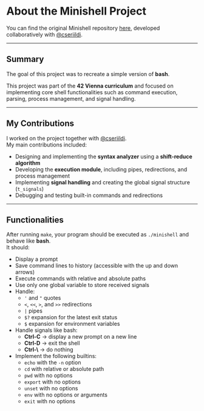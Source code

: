 # About the Minishell Project

You can find the original Minishell repository [here](https://github.com/cseriildi/minishell), developed collaboratively with [@cseriildi](https://github.com/cseriildi).

---

## Summary

The goal of this project was to recreate a simple version of **bash**.

This project was part of the **42 Vienna curriculum** and focused on implementing core shell functionalities such as command execution, parsing, process management, and signal handling.

---

## My Contributions

I worked on the project together with [@cseriildi](https://github.com/cseriildi).  
My main contributions included:

- Designing and implementing the **syntax analyzer** using a **shift-reduce algorithm**  
- Developing the **execution module**, including pipes, redirections, and process management  
- Implementing **signal handling** and creating the global signal structure (`t_signals`)  
- Debugging and testing built-in commands and redirections  

---

## Functionalities

After running `make`, your program should be executed as `./minishell` and behave like **bash**.  
It should:

- Display a prompt  
- Save command lines to history (accessible with the up and down arrows)  
- Execute commands with relative and absolute paths  
- Use only one global variable to store received signals  
- Handle:
  - `'` and `"` quotes  
  - `<`, `<<`, `>`, and `>>` redirections  
  - `|` pipes  
  - `$?` expansion for the latest exit status  
  - `$` expansion for environment variables  
- Handle signals like bash:
  - **Ctrl-C** → display a new prompt on a new line  
  - **Ctrl-D** → exit the shell  
  - **Ctrl-\\** → do nothing  
- Implement the following builtins:
  - `echo` with the `-n` option  
  - `cd` with relative or absolute path  
  - `pwd` with no options  
  - `export` with no options  
  - `unset` with no options  
  - `env` with no options or arguments  
  - `exit` with no options  
